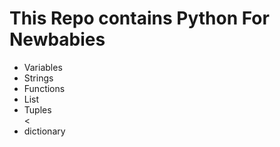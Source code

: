 <h1> This Repo contains Python For Newbabies </h1>
<ul>
  <li>Variables </li>
   <li>Strings</li>
  <li>Functions</li>
  <li>List </li><li>Tuples</li>
<<li>dictionary</li>
<ul></ul>
